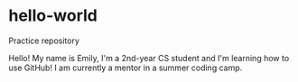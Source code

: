 # hello-world
Practice repository

Hello! My name is Emily, I'm a 2nd-year CS student and I'm learning how to use GitHub!
I am currently a mentor in a summer coding camp.

